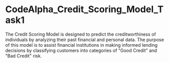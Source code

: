 # CodeAlpha_Credit_Scoring_Model_Task1
The Credit Scoring Model is designed to predict the creditworthiness of individuals by analyzing their past financial and personal data. The purpose of this model is to assist financial institutions in making informed lending decisions by classifying customers into categories of "Good Credit" and "Bad Credit" risk.
